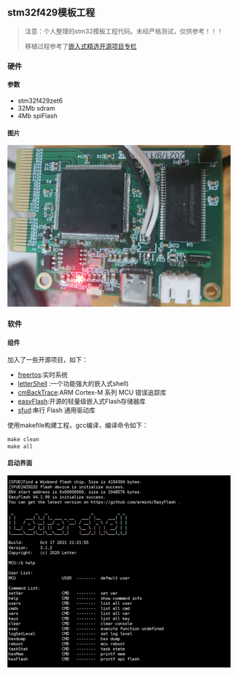 ## stm32f429模板工程

> 注意：个人整理的stm32模板工程代码。未经严格测试，仅供参考！！！
>
> 移植过程参考了[嵌入式精选开源项目专栏](https://blog.csdn.net/mculover666/category_9826553.html)

### 硬件

#### 参数

+ stm32f429zet6
+ 32Mb sdram
+ 4Mb spiFlash

#### 图片

![](https://raw.githubusercontent.com/fanyoupeng/stm32f429/master/hardWare.PNG)

### 软件

#### 组件

加入了一些开源项目，如下：

+ [freertos](https://github.com/FreeRTOS/FreeRTOS-Kernel):实时系统
+ [letterShell](https://github.com/NevermindZZT/letter-shell) :一个功能强大的嵌入式shell)
+ [cmBackTrace](https://github.com/armink/CmBacktrace):ARM Cortex-M 系列 MCU 错误追踪库
+ [easyFlash](https://github.com/armink/EasyFlash):开源的轻量级嵌入式Flash存储器库
+ [sfud](https://github.com/armink/SFUD):串行 Flash 通用驱动库

使用makefile构建工程，gcc编译，编译命令如下：

```
make clean
make all
```

#### 启动界面

![](https://raw.githubusercontent.com/fanyoupeng/stm32f429/master/shell.PNG)